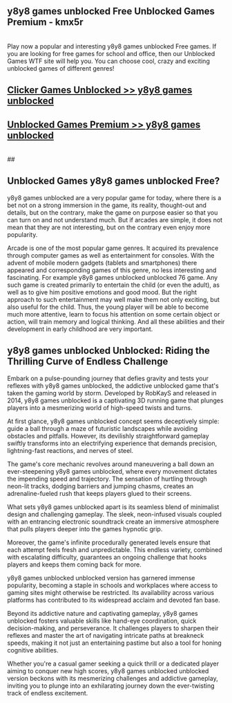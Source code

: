## y8y8 games unblocked Free Unblocked Games Premium - kmx5r <br>
<br>
Play now a popular and interesting y8y8 games unblocked Free games. If you are looking for free games for school and office, then our Unblocked Games WTF site will help you. You can choose cool, crazy and exciting unblocked games of different genres!


##  [Clicker Games Unblocked >> y8y8 games unblocked](http://freeplayer.one?title=y8y8_games_unblocked&ref=05)

##  [Unblocked Games Premium >> y8y8 games unblocked](http://freeplayer.one?title=y8y8_games_unblocked&ref=05)
  <br>
  ##



## Unblocked Games y8y8 games unblocked Free?

y8y8 games unblocked are a very popular game for today, where there is a bet not on a strong immersion in the game, its reality, thought-out and details, but on the contrary, make the game on purpose easier so that you can turn on and not understand much. But if arcades are simple, it does not mean that they are not interesting, but on the contrary even enjoy more popularity.

Arcade is one of the most popular game genres. It acquired its prevalence through computer games as well as entertainment for consoles. With the advent of mobile modern gadgets (tablets and smartphones) there appeared and corresponding games of this genre, no less interesting and fascinating. For example y8y8 games unblocked unblocked 76 game. Any such game is created primarily to entertain the child (or even the adult), as well as to give him positive emotions and good mood. But the right approach to such entertainment may well make them not only exciting, but also useful for the child. Thus, the young player will be able to become much more attentive, learn to focus his attention on some certain object or action, will train memory and logical thinking. And all these abilities and their development in early childhood are very important.

##  y8y8 games unblocked Unblocked: Riding the Thrilling Curve of Endless Challenge

Embark on a pulse-pounding journey that defies gravity and tests your reflexes with y8y8 games unblocked, the addictive unblocked game that's taken the gaming world by storm. Developed by RobKayS and released in 2014, y8y8 games unblocked is a captivating 3D running game that plunges players into a mesmerizing world of high-speed twists and turns.

At first glance, y8y8 games unblocked concept seems deceptively simple: guide a ball through a maze of futuristic landscapes while avoiding obstacles and pitfalls. However, its devilishly straightforward gameplay swiftly transforms into an electrifying experience that demands precision, lightning-fast reactions, and nerves of steel.

The game's core mechanic revolves around maneuvering a ball down an ever-steepening y8y8 games unblocked, where every movement dictates the impending speed and trajectory. The sensation of hurtling through neon-lit tracks, dodging barriers and jumping chasms, creates an adrenaline-fueled rush that keeps players glued to their screens.

What sets y8y8 games unblocked apart is its seamless blend of minimalist design and challenging gameplay. The sleek, neon-infused visuals coupled with an entrancing electronic soundtrack create an immersive atmosphere that pulls players deeper into the games hypnotic grip.

Moreover, the game's infinite procedurally generated levels ensure that each attempt feels fresh and unpredictable. This endless variety, combined with escalating difficulty, guarantees an ongoing challenge that hooks players and keeps them coming back for more.

y8y8 games unblocked unblocked version has garnered immense popularity, becoming a staple in schools and workplaces where access to gaming sites might otherwise be restricted. Its availability across various platforms has contributed to its widespread acclaim and devoted fan base.

Beyond its addictive nature and captivating gameplay, y8y8 games unblocked fosters valuable skills like hand-eye coordination, quick decision-making, and perseverance. It challenges players to sharpen their reflexes and master the art of navigating intricate paths at breakneck speeds, making it not just an entertaining pastime but also a tool for honing cognitive abilities.

Whether you're a casual gamer seeking a quick thrill or a dedicated player aiming to conquer new high scores, y8y8 games unblocked unblocked version beckons with its mesmerizing challenges and addictive gameplay, inviting you to plunge into an exhilarating journey down the ever-twisting track of endless excitement.
